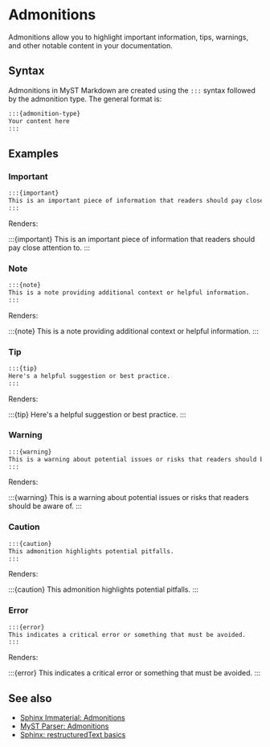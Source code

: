# Admonitions

Admonitions allow you to highlight important information, tips, warnings, and other notable content in your documentation.

## Syntax

Admonitions in MyST Markdown are created using the `:::` syntax followed by the admonition type. The general format is:

```md
:::{admonition-type}
Your content here
:::
```

## Examples

### Important

```md
:::{important}
This is an important piece of information that readers should pay close attention to.
:::
```

Renders:

:::{important}
This is an important piece of information that readers should pay close attention to.
:::

### Note

```md
:::{note}
This is a note providing additional context or helpful information.
:::
```

Renders:

:::{note}
This is a note providing additional context or helpful information.
:::


### Tip

```md
:::{tip}
Here's a helpful suggestion or best practice.
:::
```

Renders:

:::{tip}
Here's a helpful suggestion or best practice.
:::

### Warning

```md
:::{warning}
This is a warning about potential issues or risks that readers should be aware of.
:::
```

Renders:

:::{warning}
This is a warning about potential issues or risks that readers should be aware of.
:::

### Caution

```md
:::{caution}
This admonition highlights potential pitfalls.
:::
```

Renders:

:::{caution}
This admonition highlights potential pitfalls.
:::

### Error

```md
:::{error}
This indicates a critical error or something that must be avoided.
:::
```

Renders:

:::{error}
This indicates a critical error or something that must be avoided.
:::

## See also

- [Sphinx Immaterial: Admonitions](https://jbms.github.io/sphinx-immaterial/admonitions.html)
- [MyST Parser: Admonitions](https://myst-parser.readthedocs.io/en/latest/syntax/admonitions.html)
- [Sphinx: restructuredText basics](https://www.sphinx-doc.org/en/master/usage/restructuredtext/basics.html)
